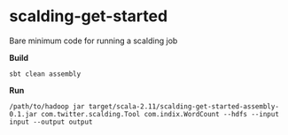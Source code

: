 # scalding-get-started
Bare minimum code for running a scalding job

**Build**

`sbt clean assembly`


**Run**

`/path/to/hadoop jar target/scala-2.11/scalding-get-started-assembly-0.1.jar com.twitter.scalding.Tool com.indix.WordCount --hdfs --input input --output output`